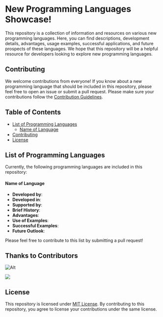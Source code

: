 # New Programming Languages Showcase!

This repository is a collection of information and resources on various new programming languages. Here, you can find descriptions, development details, advantages, usage examples, successful applications, and future prospects of these languages. We hope that this repository will be a helpful resource for developers looking to explore new programming languages.


## Contributing

We welcome contributions from everyone! If you know about a new programming language that should be included in this repository, please feel free to open an issue or submit a pull request. Please make sure your contributions follow the [Contribution Guidelines](https://github.com/multikitty/New-Programming-Languages-Showcase/blob/master/CONTRIBUTING.md).


## Table of Contents
- [List of Programming Languages](#list-of-programming-languages)
  - [Name of Language](#name-of-language)
- [Contributing](#contributing)
- [License](#license)


## List of Programming Languages

Currently, the following programming languages are included in this repository:

#### Name of Language

  - **Developed by**: 
  - **Developed in**: 
  - **Supported by**: 
  - **Brief History**: 
  - **Advantages**: 
  - **Use of Examples**: 
  - **Successful Examples**: 
  - **Future Outlook**: 

Please feel free to contribute to this list by submitting a pull request!


## Thanks to Contributors

![Alt](https://repobeats.axiom.co/api/embed/ec25841d67de318634b1337eb7962c1f300ac5d5.svg "Repobeats analytics image")

<a href="https://github.com/multikitty/New-Programming-Languages-Showcase/graphs/contributors">
  <img src="https://contrib.rocks/image?repo=multikitty/New-Programming-Languages-Showcase" />
</a>


## License

This repository is licensed under [MIT License](https://github.com/multikitty/New-Programming-Languages-Showcase/blob/master/LICENSE). By contributing to this repository, you agree to license your contributions under the same license.
